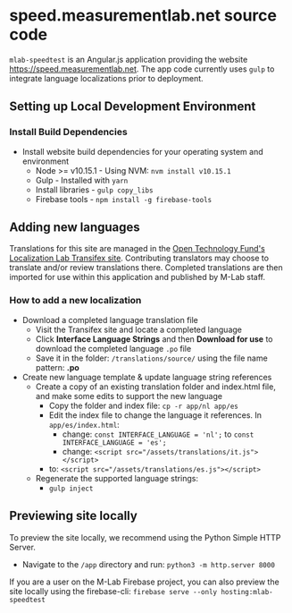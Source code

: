 # speed.measurementlab.net source code

`mlab-speedtest` is an Angular.js application providing the website https://speed.measurementlab.net. The app code currently uses `gulp` to integrate language localizations prior to deployment.

## Setting up Local Development Environment

### Install Build Dependencies

* Install website build dependencies for your operating system and environment
  * Node >= v10.15.1 - Using NVM: `nvm install v10.15.1`
  * Gulp - Installed with `yarn`
  * Install libraries - `gulp copy_libs`
  * Firebase tools - `npm install -g firebase-tools`

## Adding new languages

Translations for this site are managed in the [Open Technology Fund's Localization Lab Transifex site](https://www.transifex.com/otf/m-lab-ndt-portal/dashboard/). Contributing translators may choose to translate and/or review translations there. Completed translations are then imported for use within this application and published by M-Lab staff.

### How to add a new localization

* Download a completed language translation file
  * Visit the Transifex site and locate a completed language
  * Click **Interface Language Strings** and then **Download for use** to download the completed language `.po` file
  * Save it in the folder: `/translations/source/` using the file name pattern: **<two letter langugage code>.po**
* Create new language template & update language string references
  * Create a copy of an existing translation folder and index.html file, and make some edits to support the new language
    * Copy the folder and index file: `cp -r app/nl app/es`
    * Edit the index file to change the language it references. In `app/es/index.html`: 
      * change: `const INTERFACE_LANGUAGE = 'nl';` to `const INTERFACE_LANGUAGE = 'es';`
      * change: `<script src="/assets/translations/it.js"></script>`
    * to: `<script src="/assets/translations/es.js"></script>`
  * Regenerate the supported language strings: 
    * `gulp inject`

## Previewing site locally

To preview the site locally, we recommend using the Python Simple HTTP Server. 

* Navigate to the `/app` directory and run: `python3 -m http.server 8000`

If you are a user on the M-Lab Firebase project, you can also preview the site locally using the firebase-cli: `firebase serve --only hosting:mlab-speedtest`